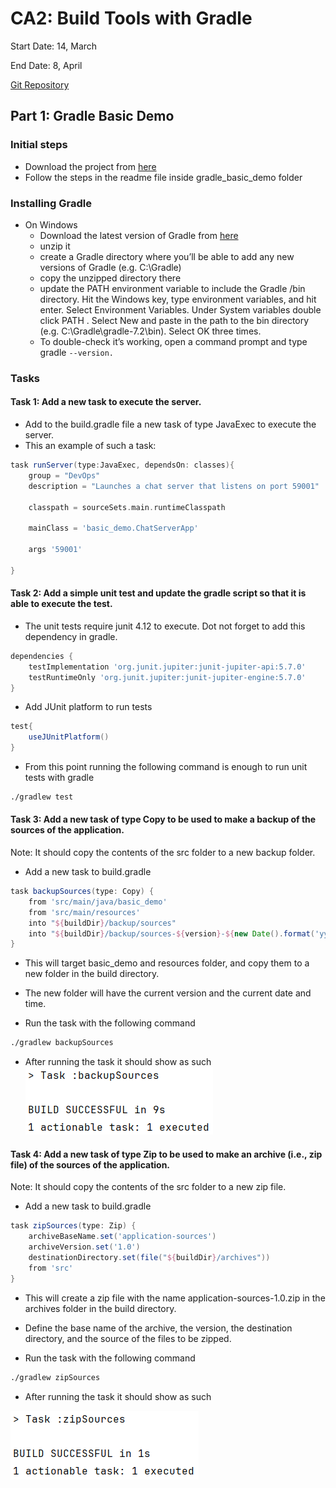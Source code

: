 # CA2: Build Tools with Gradle

Start Date: 14, March

End Date: 8, April

[Git Repository](https://github.com/SwitchQA/devops-23-24-JPE-1222637)

## Part 1: Gradle Basic Demo

### Initial steps
* Download the project from [here](https://bitbucket.org/pssmatos/gradle_basic_demo/downloads/)
* Follow the steps in the readme file inside gradle_basic_demo folder

### Installing Gradle
* On Windows
    * Download the latest version of Gradle from [here](https://gradle.org/releases/)
    * unzip it
    * create a Gradle directory where you’ll be able to add any new versions of Gradle (e.g. C:\Gradle)
    * copy the unzipped directory there
    * update the PATH environment variable to include the Gradle /bin directory. Hit the Windows key, type environment variables, and hit enter. Select Environment Variables. Under System variables double click PATH . Select New and paste in the path to the bin directory (e.g. C:\Gradle\gradle-7.2\bin). Select OK three times.
    * To double-check it’s working, open a command prompt and type gradle `--version.`

### Tasks

#### Task 1: Add a new task to execute the server.
- Add to the build.gradle file a new task of type JavaExec to execute the server.
- This an example of such a task:
```groovy
task runServer(type:JavaExec, dependsOn: classes){
    group = "DevOps"
    description = "Launches a chat server that listens on port 59001"

    classpath = sourceSets.main.runtimeClasspath

    mainClass = 'basic_demo.ChatServerApp'

    args '59001'

}
```

#### Task 2: Add a simple unit test and update the gradle script so that it is able to execute the test.
* The unit tests require junit 4.12 to execute. Dot not forget to add this dependency in gradle.
```groovy
dependencies {
    testImplementation 'org.junit.jupiter:junit-jupiter-api:5.7.0'
    testRuntimeOnly 'org.junit.jupiter:junit-jupiter-engine:5.7.0'
}
```

* Add JUnit platform to run tests
```groovy
test{
    useJUnitPlatform()
}
```

* From this point running the following command is enough to run unit tests with gradle
```cmd
./gradlew test
```

#### Task 3: Add a new task of type Copy to be used to make a backup of the sources of the application.
Note: It should copy the contents of the src folder to a new backup folder.

* Add a new task to build.gradle

```groovy
task backupSources(type: Copy) {
    from 'src/main/java/basic_demo'
    from 'src/main/resources'
    into "${buildDir}/backup/sources"
    into "${buildDir}/backup/sources-${version}-${new Date().format('yyyyMMddHHmmss')}"
}
```

* This will target basic_demo and resources folder, and copy them to a new folder in the build directory.
* The new folder will have the current version and the current date and time.

* Run the task with the following command
```cmd
./gradlew backupSources
```

* After running the task it should show as such
  ![task4](tut_resources/task3.png)


#### Task 4: Add a new task of type Zip to be used to make an archive (i.e., zip file) of the sources of the application.
Note: It should copy the contents of the src folder to a new zip file.

* Add a new task to build.gradle

```groovy
task zipSources(type: Zip) {
    archiveBaseName.set('application-sources')
    archiveVersion.set('1.0')
    destinationDirectory.set(file("${buildDir}/archives"))
    from 'src'
}
```

* This will create a zip file with the name application-sources-1.0.zip in the archives folder in the build directory.
* Define the base name of the archive, the version, the destination directory, and the source of the files to be zipped.

* Run the task with the following command
```cmd
./gradlew zipSources
```

* After running the task it should show as such

![task4](tut_resources/task4.png)

